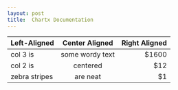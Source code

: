 ```yaml
---
layout: post
title:  Chartx Documentation 
---
```




 | Left-Aligned  | Center Aligned  | Right Aligned |
 | :------------ |:---------------:| -----:|
 | col 3 is      | some wordy text | $1600 |
 | col 2 is      | centered        |   $12 |
 | zebra stripes | are neat        |    $1 |





